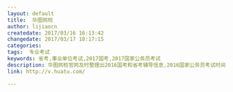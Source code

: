 ```yaml
---
layout: default
title:  华图网校
author: lijiaocn
createdate: 2017/03/16 16:13:42
changedate: 2017/03/17 18:17:15
categories:
tags:  专业考试
keywords: 省考,事业单位考试,2017国考,2017国家公务员考试
description: 华图网校官网及时整理出2016国考和省考辅导信息,2016国家公务员考试时间,国家公务员考试公告等国考及省考资讯.以及事业单位招聘,事业单位考试培训及辅导等事业单位考试信息
link: http://v.huatu.com/

---
```

